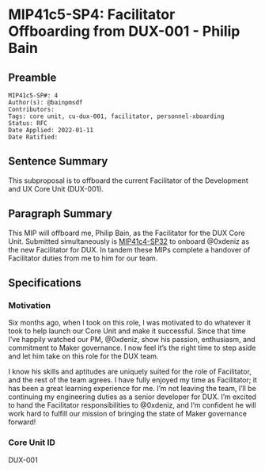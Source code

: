 # MIP41c5-SP4: Facilitator Offboarding from DUX-001 - Philip Bain

## Preamble

```
MIP41c5-SP#: 4
Author(s): @bainpmsdf
Contributors:
Tags: core unit, cu-dux-001, facilitator, personnel-xboarding
Status: RFC
Date Applied: 2022-01-11
Date Ratified:
```

## Sentence Summary

This subproposal is to offboard the current Facilitator of the Development and UX Core Unit (DUX-001).

## Paragraph Summary
This MIP will offboard me, Philip Bain, as the Facilitator for the DUX Core Unit. Submitted simultaneously is [MIP41c4-SP32](https://forum.makerdao.com/t/mip41c4-sp32-facilitator-onboarding-for-dux-001-0xdeniz/12559) to onboard @0xdeniz  as the new Facilitator for DUX. In tandem these MIPs complete a handover of Facilitator duties from me to him for our team.

## Specifications

### Motivation

Six months ago, when I took on this role, I was motivated to do whatever it took to help launch our Core Unit and make it successful. Since that time I’ve happily watched our PM, @0xdeniz,  show his passion, enthusiasm, and commitment to Maker governance. I now feel it’s the right time to step aside and let him take on this role for the DUX team.

I know his skills and aptitudes are uniquely suited for the role of Facilitator, and the rest of the team agrees. I have fully enjoyed my time as Facilitator; it has been a great learning experience for me. I’m not leaving the team, I’ll be continuing my engineering duties as a senior developer for DUX. I’m excited to hand the Facilitator responsibilities to @0xdeniz, and I’m confident he will work hard to fulfill our mission of bringing the state of Maker governance forward!

### Core Unit ID

DUX-001
